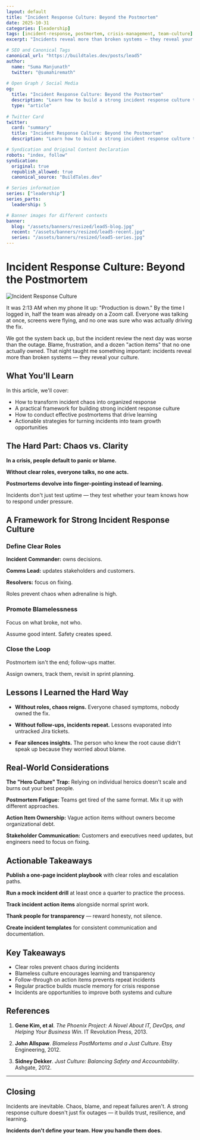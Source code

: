 ```yaml
---
layout: default
title: "Incident Response Culture: Beyond the Postmortem"
date: 2025-10-31
categories: [leadership]
tags: [incident-response, postmortem, crisis-management, team-culture]
excerpt: "Incidents reveal more than broken systems — they reveal your culture. Learn how to build a strong incident response culture that turns chaos into clarity."

# SEO and Canonical Tags
canonical_url: "https://buildtales.dev/posts/lead5"
author:
  name: "Suma Manjunath"
  twitter: "@sumahiremath"
  
# Open Graph / Social Media
og:
  title: "Incident Response Culture: Beyond the Postmortem"
  description: "Learn how to build a strong incident response culture that turns chaos into clarity and turns incidents into learning opportunities."
  type: "article"
  
# Twitter Card
twitter:
  card: "summary"
  title: "Incident Response Culture: Beyond the Postmortem"
  description: "Learn how to build a strong incident response culture that turns chaos into clarity and turns incidents into learning opportunities."

# Syndication and Original Content Declaration
robots: "index, follow"
syndication:
  original: true
  republish_allowed: true
  canonical_source: "BuildTales.dev"

# Series information
series: ["leadership"]
series_parts:
  leadership: 5

# Banner images for different contexts
banner:
  blog: "/assets/banners/resized/lead5-blog.jpg"
  recent: "/assets/banners/resized/lead5-recent.jpg"
  series: "/assets/banners/resized/lead5-series.jpg"
---
```




# Incident Response Culture: Beyond the Postmortem

![Incident Response Culture](/assets/banners/resized/lead5-blog.jpg)

It was 2:13 AM when my phone lit up: "Production is down." By the time I logged in, half the team was already on a Zoom call. Everyone was talking at once, screens were flying, and no one was sure who was actually driving the fix.

We got the system back up, but the incident review the next day was worse than the outage. Blame, frustration, and a dozen "action items" that no one actually owned. That night taught me something important: incidents reveal more than broken systems — they reveal your culture.

## What You'll Learn

In this article, we'll cover:
- How to transform incident chaos into organized response
- A practical framework for building strong incident response culture
- How to conduct effective postmortems that drive learning
- Actionable strategies for turning incidents into team growth opportunities

## The Hard Part: Chaos vs. Clarity

**In a crisis, people default to panic or blame.**

**Without clear roles, everyone talks, no one acts.**

**Postmortems devolve into finger-pointing instead of learning.**

Incidents don't just test uptime — they test whether your team knows how to respond under pressure.

## A Framework for Strong Incident Response Culture

### Define Clear Roles

**Incident Commander:** owns decisions.

**Comms Lead:** updates stakeholders and customers.

**Resolvers:** focus on fixing.

Roles prevent chaos when adrenaline is high.

### Promote Blamelessness

Focus on what broke, not who.

Assume good intent. Safety creates speed.

### Close the Loop

Postmortem isn't the end; follow-ups matter.

Assign owners, track them, revisit in sprint planning.

## Lessons I Learned the Hard Way

- **Without roles, chaos reigns.** Everyone chased symptoms, nobody owned the fix.

- **Without follow-ups, incidents repeat.** Lessons evaporated into untracked Jira tickets.

- **Fear silences insights.** The person who knew the root cause didn't speak up because they worried about blame.

## Real-World Considerations

**The "Hero Culture" Trap:** Relying on individual heroics doesn't scale and burns out your best people.

**Postmortem Fatigue:** Teams get tired of the same format. Mix it up with different approaches.

**Action Item Ownership:** Vague action items without owners become organizational debt.

**Stakeholder Communication:** Customers and executives need updates, but engineers need to focus on fixing.

## Actionable Takeaways

**Publish a one-page incident playbook** with clear roles and escalation paths.

**Run a mock incident drill** at least once a quarter to practice the process.

**Track incident action items** alongside normal sprint work.

**Thank people for transparency** — reward honesty, not silence.

**Create incident templates** for consistent communication and documentation.

## Key Takeaways

- Clear roles prevent chaos during incidents
- Blameless culture encourages learning and transparency
- Follow-through on action items prevents repeat incidents
- Regular practice builds muscle memory for crisis response
- Incidents are opportunities to improve both systems and culture

## References

1. **Gene Kim, et al**. *The Phoenix Project: A Novel About IT, DevOps, and Helping Your Business Win*. IT Revolution Press, 2013.

2. **John Allspaw**. *Blameless PostMortems and a Just Culture*. Etsy Engineering, 2012.

3. **Sidney Dekker**. *Just Culture: Balancing Safety and Accountability*. Ashgate, 2012.

---

## Closing

Incidents are inevitable. Chaos, blame, and repeat failures aren't. A strong response culture doesn't just fix outages — it builds trust, resilience, and learning.

**Incidents don't define your team. How you handle them does.**

